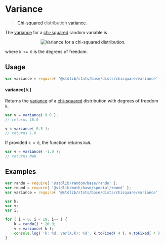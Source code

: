 <!--

@license Apache-2.0

Copyright (c) 2018 The Stdlib Authors.

Licensed under the Apache License, Version 2.0 (the "License");
you may not use this file except in compliance with the License.
You may obtain a copy of the License at

   http://www.apache.org/licenses/LICENSE-2.0

Unless required by applicable law or agreed to in writing, software
distributed under the License is distributed on an "AS IS" BASIS,
WITHOUT WARRANTIES OR CONDITIONS OF ANY KIND, either express or implied.
See the License for the specific language governing permissions and
limitations under the License.

-->

# Variance

> [Chi-squared][chisquare-distribution] distribution [variance][variance].

<!-- Section to include introductory text. Make sure to keep an empty line after the intro `section` element and another before the `/section` close. -->

<section class="intro">

The [variance][variance] for a [chi-squared][chisquare-distribution] random variable is

<!-- <equation class="equation" label="eq:variance" align="center" raw="\operatorname{Var}\left( X \right) = 2k" alt="Variance for a chi-squared distribution."> -->

<div class="equation" align="center" data-raw-text="\operatorname{Var}\left( X \right) = 2k" data-equation="eq:variance">
    <img src="https://cdn.jsdelivr.net/gh/stdlib-js/stdlib@51534079fef45e990850102147e8945fb023d1d0/lib/node_modules/@stdlib/stats/base/dists/chisquare/variance/docs/img/equation_variance.svg" alt="Variance for a chi-squared distribution.">
    <br>
</div>

<!-- </equation> -->

where `k >= 0` is the degrees of freedom.

</section>

<!-- /.intro -->

<!-- Package usage documentation. -->

<section class="usage">

## Usage

```javascript
var variance = require( '@stdlib/stats/base/dists/chisquare/variance' );
```

#### variance( k )

Returns the [variance][variance] of a [chi-squared][chisquare-distribution] distribution with degrees of freedom `k`.

```javascript
var v = variance( 9.0 );
// returns 18.0

v = variance( 0.5 );
// returns 1.0
```

If provided `k < 0`, the function returns `NaN`.

```javascript
var v = variance( -1.0 );
// returns NaN
```

</section>

<!-- /.usage -->

<!-- Package usage notes. Make sure to keep an empty line after the `section` element and another before the `/section` close. -->

<section class="notes">

</section>

<!-- /.notes -->

<!-- Package usage examples. -->

<section class="examples">

## Examples

<!-- eslint no-undef: "error" -->

```javascript
var randu = require( '@stdlib/random/base/randu' );
var round = require( '@stdlib/math/base/special/round' );
var variance = require( '@stdlib/stats/base/dists/chisquare/variance' );

var k;
var v;
var i;

for ( i = 0; i < 10; i++ ) {
    k = randu() * 20.0;
    v = variance( k );
    console.log( 'k: %d, Var(X,k): %d', k.toFixed( 4 ), v.toFixed( 4 ) );
}
```

</section>

<!-- /.examples -->

<!-- Section to include cited references. If references are included, add a horizontal rule *before* the section. Make sure to keep an empty line after the `section` element and another before the `/section` close. -->

<section class="references">

</section>

<!-- /.references -->

<!-- Section for all links. Make sure to keep an empty line after the `section` element and another before the `/section` close. -->

<section class="links">

[chisquare-distribution]: https://en.wikipedia.org/wiki/Chi-squared_distribution

[variance]: https://en.wikipedia.org/wiki/Variance

</section>

<!-- /.links -->
